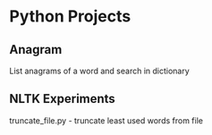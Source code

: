 # Python Projects
## Anagram
List anagrams of a word and search in dictionary
## NLTK Experiments
truncate_file.py - truncate least used words from file


